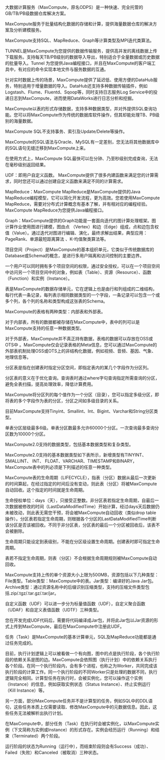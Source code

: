 大数据计算服务（MaxCompute，原名ODPS）是一种快速、完全托管的GB/TB/PB级数据仓库解决方案。


MaxCompute服务于批量结构化数据的存储和计算，提供海量数据仓库的解决方案及分析建模服务。

MaxCompute支持SQL、MapReduce、Graph等计算类型及MPI迭代类算法。

TUNNEL是MaxCompute为您提供的数据传输服务，提供高并发的离线数据上传下载服务。支持每天TB/PB级别的数据导入导出，特别适合于全量数据或历史数据的批量导入。Tunnel 为您提供Java编程接口，并且在MaxCompute的客户端工具中，有对应的命令实现本地文件与服务数据的互通。

针对实时数据上传的场景，MaxCompute提供了延迟低、使用方便的DataHub服务，特别适用于增量数据的导入。DataHub还支持多种数据传输插件，例如Logstash、Flume、Fluentd、Sqoop等，同时支持日志服务Log Service中的投递日志到MaxCompute，进而使用DataWorks进行日志分析和挖掘。

MaxCompute以表的形式存储数据，支持多种数据类型，并对外提供SQL查询功能。您可以将MaxCompute作为传统的数据库软件操作，但其却能处理TB、PB级别的海量数据。

MaxCompute SQL不支持事务、索引及Update/Delete等操作。

MaxCompute的SQL语法与Oracle、MySQL有一定差别，您无法将其他数据库中的SQL语句无缝迁移到MaxCompute上来。

在使用方式上，MaxCompute SQL最快可以在分钟、乃至秒级别完成查询，无法在毫秒级别返回结果。

UDF：即用户自定义函数。
MaxCompute提供了很多内建函数来满足您的计算需求，同时您还可以通过创建自定义函数来满足不同的计算需求。

MapReduce：MaxCompute MapReduce是MaxCompute提供的Java MapReduce编程模型，它可以简化开发流程，更为高效。您若使用MaxCompute MapReduce，需要对分布式计算概念有基本了解，并有相对应的编程经验。MaxCompute MapReduce为您提供Java编程接口。

Graph：MaxCompute提供的Graph功能是一套面向迭代的图计算处理框架。图计算作业使用图进行建模，图由点 （Vertex）和边（Edge）组成，点和边包含权值（Value）。通过迭代对图进行编辑、演化，最终求解出结果，典型应用：PageRank、单源最短距离算法 、K-均值聚类算法等。

项目空间（Project）是MaxCompute的基本组织单元，它类似于传统数据库的Database或Schema的概念，是进行多用户隔离和访问控制的主要边界。

一个用户可以同时拥有多个项目空间的权限，通过安全授权，可以在一个项目空间中访问另一个项目空间中的对象，例如表（Table）、资源（Resource）、函数（Function）和实例（Instance）。

表是MaxCompute的数据存储单元，它在逻辑上也是由行和列组成的二维结构，每行代表一条记录，每列表示相同数据类型的一个字段，一条记录可以包含一个或多个列，各个列的名称和类型构成这张表的Schema。

MaxCompute的表格有两种类型：内部表和外部表。

对于内部表，所有的数据都被存储在MaxCompute中，表中的列可以是MaxCompute支持的任意一种数据类型。

对于外部表，MaxCompute并不真正持有数据，表格的数据可以存放在OSS或OTS中 。MaxCompute仅会记录表格的Meta信息，您可以通过MaxCompute的外部表机制处理OSS或OTS上的非结构化数据，例如视频、音频、基因、气象、地理信息等。

分区表是指在创建表时指定分区空间，即指定表内的某几个字段作为分区列。

分区表的意义在于优化查询。查询表时通过where字句查询指定所需查询的分区，避免全表扫描，提高处理效率，降低计算费用。

MaxCompute将分区列的每个值作为一个分区（目录），您可以指定多级分区，即将表的多个字段作为表的分区，分区之间如多级目录的关系。

目前MaxCompute支持Tinyint、Smallint、Int、Bigint、Varchar和String分区类型。

单表分区层级最多6级。单表分区数最多允许60000个分区。一次查询最多查询分区数为10000个分区。

MaxCompute2.0支持的数据类型，包括基本数据类型和复杂类型。

MaxCompute2.0支持的基本数据类型如下表所示，新增类型有TINYINT、SMALLINT、 INT、 FLOAT、VARCHAR、TIMESTAMP和BINARY，MaxCompute表中的列必须是下列描述的任意一种类型。

MaxCompute表的生命周期（LIFECYCLE），指表（分区）数据从最后一次更新的时间算起，在经过指定的时间后没有变动，则此表（分区）将被MaxCompute自动回收。这个指定的时间就是生命周期。

生命授权单位：days（天），只接受正整数。非分区表若指定生命周期，自最后一次数据被修改的时间（LastDataModifiedTime）开始计算，经过days天后数据仍未被改动，则此表无需您干预，将会被MaxCompute自动回收（类似drop table操作）。分区表若指定生命周期，则根据各个分区的LastDataModifiedTime判断该分区是否该被回收。不同于非分区表，分区表的最后一个分区被回收后，该表不会被删除。

生命周期只能设定到表级别，不能在分区级设置生命周期。创建表时即可指定生命周期。

表若不指定生命周期，则表（分区）不会根据生命周期规则被MaxCompute自动回收。

MaxCompute支持上传的单个资源大小上限为500MB，资源包括以下几种类型：File类型。Table类型：MaxCompute中的表。Jar类型：编译好的Java Jar包。Archive类型：通过资源名称中的后缀识别压缩类型，支持的压缩文件类型包括.zip/.tgz/.tar.gz/.tar/jar。

自定义函数（UDF）可以进一步分为标量值函数（UDF），自定义聚合函数（UDAF）和自定义表值函数（UDTF）三种类型。

您在开发完成UDF代码后，需要将代码编译成Jar包，并将此Jar包以Jar资源的形式上传到MaxCompute，最后在MaxCompute中注册此UDF。

任务（Task）是MaxCompute的基本计算单元，SQL及MapReduce功能都是通过任务完成的。

目前，执行计划逻辑上可以被看做一个有向图，图中的点是执行阶段，各个执行阶段的依赖关系是图的边。MaxCompute会依照图（执行计划）中的依赖关系执行各个阶段。在同一个执行阶段内，会有多个进程，也称之为Worker，共同完成该执行阶段的计算工作。同一个执行阶段的不同Worker只是处理的数据不同，执行逻辑完全相同。计算型任务在执行时，会被实例化，您可以操作这个实例（Instance）的信息，例如获取实例状态（Status Instance）、终止实例运行（Kill Instance）等。

另一方面，部分MaxCompute任务并不是计算型的任务，例如SQL中的DDL语句，这些任务本质上仅需要读取、修改MaxCompute中的元数据信息。因此，这些任务无法被解析出执行计划。

在MaxCompute中，部分任务（Task）在执行时会被实例化，以MaxCompute实例（下文简称为实例或Instance）的形式存在。实例会经历运行（Running）和结束（Terminated）两个阶段。

运行阶段的状态为Running（运行中），而结束阶段则会有Success（成功）、Failed（失败）和Canceled（被取消）三种状态。
